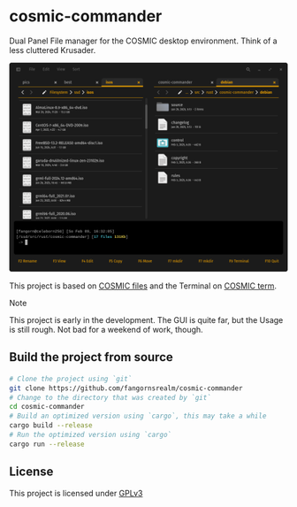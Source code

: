 # cosmic-commander

Dual Panel File manager for the COSMIC desktop environment. Think of a less cluttered Krusader.

![cosmic-commander](assets/cosmic-commander.png)

This project is based on [COSMIC files](https://github.com/pop-os/cosmic-files) and the Terminal on [COSMIC term](https://github.com/pop-os/cosmic-term).

> [!NOTE]
> This project is early in the development. The GUI is quite far, but the Usage is still rough. Not bad for a weekend of work, though.

## Build the project from source

```sh
# Clone the project using `git`
git clone https://github.com/fangornsrealm/cosmic-commander
# Change to the directory that was created by `git`
cd cosmic-commander
# Build an optimized version using `cargo`, this may take a while
cargo build --release
# Run the optimized version using `cargo`
cargo run --release
```

## License

This project is licensed under [GPLv3](LICENSE)

